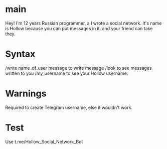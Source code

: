 # main
Hey! I'm 12 years Russian programmer, a I wrote a social network. It's name is Hollow because you can put messages in it, and your friend can take they.


# Syntax 
/write name_of_user message to write message
/look to see messages written to you
/my_username to see your Hollow username.


# Warnings
Required to create Telegram username, else it wouldn't work.


# Test
Use t.me/Hollow_Social_Network_Bot
